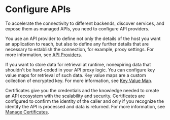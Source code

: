<!-- loiode7285ce35a248bcbb1501bcc855a314 -->

# Configure APIs

To accelerate the connectivity to different backends, discover services, and expose them as managed APIs, you need to configure API providers.

You use an API provider to define not only the details of the host you want an application to reach, but also to define any further details that are necessary to establish the connection, for example, proxy settings. For more information, see [API Providers](api-providers-42e13b2.md).

If you want to store data for retrieval at runtime, nonexpiring data that shouldn't be hard-coded in your API proxy logic. You can configure key value maps for retrieval of such data. Key value maps are a custom collection of encrypted key. For more information, see [Key Value Map](key-value-map-3722a39.md).

Certificates give you the credentials and the knowledge needed to create an API ecosystem with the scalability and security. Certificates are configured to confirm the identity of the caller and only if you recognize the identity the API is processed and data is returned. For more information, see [Manage Certificates](manage-certificates-c665875.md).

